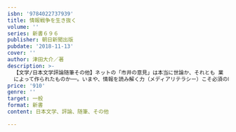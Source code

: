 ```yaml
---
isbn: '9784022737939'
title: 情報戦争を生き抜く
volume: ''
series: 新書６９６
publisher: 朝日新聞出版
pubdate: '2018-11-13'
cover: ''
author: 津田大介／著
description: >-
  【文学/日本文学評論随筆その他】ネットの「市井の意見」は本当に世論か、それとも 業
  によって作られたものか──。いまや、情報を読み解く力（メディアリテラシー）こそ必須の時代。メディア・アクティビストの著者が説く、情報社会を生きる術。
price: '910'
genre: ''
target: 一般
format: 新書
content: 日本文学、評論、随筆、その他

---
```

